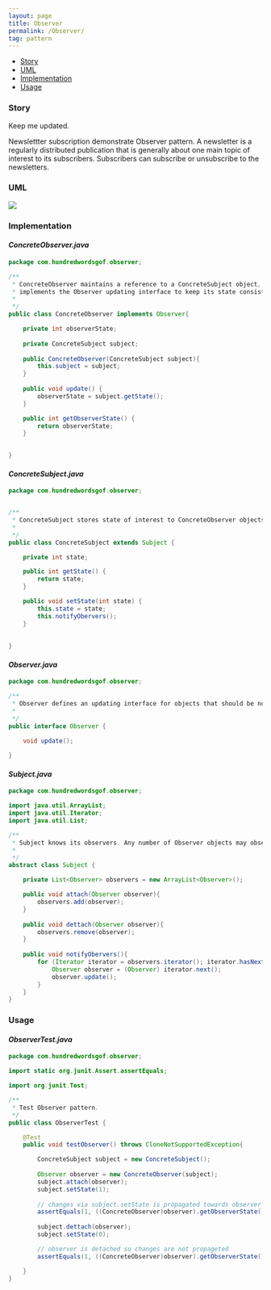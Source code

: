 ```yaml
---
layout: page
title: Observer
permalink: /Observer/
tag: pattern
---
```


* [Story](#Story)
* [UML](#UML)
* [Implementation](#Implementation)
* [Usage](#Usage)


###  <a id="Story"></a>Story 

Keep me updated.

Newslettter subscription demonstrate Observer pattern.
A newsletter is a regularly distributed publication that is generally about one main topic of interest to its subscribers. 
Subscribers can subscribe or unsubscribe to the newsletters.



###  <a id="UML"></a>UML 
![]({{site.baseurl}}/assets/img/observer.png)

###  <a id="Implementation"></a>Implementation 

#### *ConcreteObserver.java* 
```java 
package com.hundredwordsgof.observer;

/**
 * ConcreteObserver maintains a reference to a ConcreteSubject object, stores state that should stay consistent with the subject's, 
 * implements the Observer updating interface to keep its state consistent with the subject's.
 *
 */
public class ConcreteObserver implements Observer{

	private int observerState;
	
	private ConcreteSubject subject;
	
	public ConcreteObserver(ConcreteSubject subject){
		this.subject = subject;
	}
	
	public void update() {
		observerState = subject.getState();
	}

	public int getObserverState() {
		return observerState;
	}

	
}
```

#### *ConcreteSubject.java* 
```java 
package com.hundredwordsgof.observer;


/**
 * ConcreteSubject stores state of interest to ConcreteObserver objects, sends a notification to its observers when its state changes.
 *
 */
public class ConcreteSubject extends Subject {

	private int state;

	public int getState() {
		return state;
	}

	public void setState(int state) {
		this.state = state;
		this.notifyObervers();
	}
	
	
}
```

#### *Observer.java* 
```java 
package com.hundredwordsgof.observer;

/**
 * Observer defines an updating interface for objects that should be notified of changes in a subject.
 *
 */
public interface Observer {

	void update();
	
}
```

#### *Subject.java* 
```java 
package com.hundredwordsgof.observer;

import java.util.ArrayList;
import java.util.Iterator;
import java.util.List;

/**
 * Subject knows its observers. Any number of Observer objects may observe a subject.
 *
 */
abstract class Subject {

	private List<Observer> observers = new ArrayList<Observer>(); 

	public void attach(Observer observer){
		observers.add(observer);
	}
	
	public void dettach(Observer observer){
		observers.remove(observer);
	}
	
	public void notifyObervers(){
		for (Iterator iterator = observers.iterator(); iterator.hasNext();) {
			Observer observer = (Observer) iterator.next();
			observer.update();
		}
	}
}
```

###  <a id="Usage"></a>Usage 

#### *ObserverTest.java* 
```java 
package com.hundredwordsgof.observer;

import static org.junit.Assert.assertEquals;

import org.junit.Test;

/**
 * Test Observer pattern.
 */
public class ObserverTest {

	@Test
	public void testObserver() throws CloneNotSupportedException{

		ConcreteSubject subject = new ConcreteSubject();
		
		Observer observer = new ConcreteObserver(subject);
		subject.attach(observer);		
		subject.setState(1);
		
		// changes via subject.setState is propagated towards observer
		assertEquals(1, ((ConcreteObserver)observer).getObserverState());	
		
		subject.dettach(observer);
		subject.setState(0);

		// observer is detached so changes are not propageted
		assertEquals(1, ((ConcreteObserver)observer).getObserverState());	

	}
}
```

